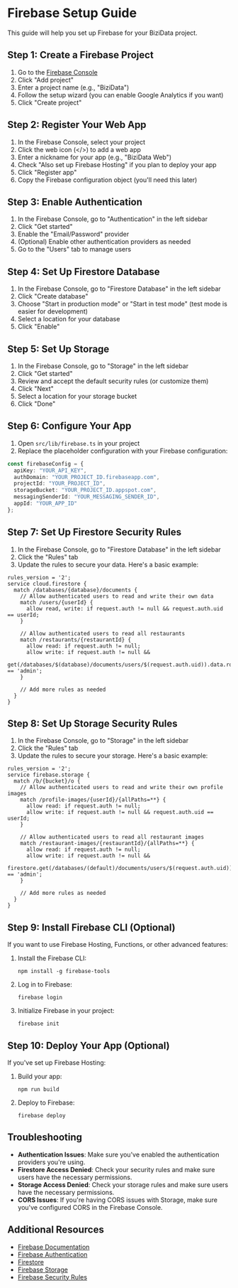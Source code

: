 # Firebase Setup Guide

This guide will help you set up Firebase for your BiziData project.

## Step 1: Create a Firebase Project

1. Go to the [Firebase Console](https://console.firebase.google.com/)
2. Click "Add project"
3. Enter a project name (e.g., "BiziData")
4. Follow the setup wizard (you can enable Google Analytics if you want)
5. Click "Create project"

## Step 2: Register Your Web App

1. In the Firebase Console, select your project
2. Click the web icon (</>) to add a web app
3. Enter a nickname for your app (e.g., "BiziData Web")
4. Check "Also set up Firebase Hosting" if you plan to deploy your app
5. Click "Register app"
6. Copy the Firebase configuration object (you'll need this later)

## Step 3: Enable Authentication

1. In the Firebase Console, go to "Authentication" in the left sidebar
2. Click "Get started"
3. Enable the "Email/Password" provider
4. (Optional) Enable other authentication providers as needed
5. Go to the "Users" tab to manage users

## Step 4: Set Up Firestore Database

1. In the Firebase Console, go to "Firestore Database" in the left sidebar
2. Click "Create database"
3. Choose "Start in production mode" or "Start in test mode" (test mode is easier for development)
4. Select a location for your database
5. Click "Enable"

## Step 5: Set Up Storage

1. In the Firebase Console, go to "Storage" in the left sidebar
2. Click "Get started"
3. Review and accept the default security rules (or customize them)
4. Click "Next"
5. Select a location for your storage bucket
6. Click "Done"

## Step 6: Configure Your App

1. Open `src/lib/firebase.ts` in your project
2. Replace the placeholder configuration with your Firebase configuration:

```typescript
const firebaseConfig = {
  apiKey: "YOUR_API_KEY",
  authDomain: "YOUR_PROJECT_ID.firebaseapp.com",
  projectId: "YOUR_PROJECT_ID",
  storageBucket: "YOUR_PROJECT_ID.appspot.com",
  messagingSenderId: "YOUR_MESSAGING_SENDER_ID",
  appId: "YOUR_APP_ID"
};
```

## Step 7: Set Up Firestore Security Rules

1. In the Firebase Console, go to "Firestore Database" in the left sidebar
2. Click the "Rules" tab
3. Update the rules to secure your data. Here's a basic example:

```
rules_version = '2';
service cloud.firestore {
  match /databases/{database}/documents {
    // Allow authenticated users to read and write their own data
    match /users/{userId} {
      allow read, write: if request.auth != null && request.auth.uid == userId;
    }
    
    // Allow authenticated users to read all restaurants
    match /restaurants/{restaurantId} {
      allow read: if request.auth != null;
      allow write: if request.auth != null && 
                    get(/databases/$(database)/documents/users/$(request.auth.uid)).data.role == 'admin';
    }
    
    // Add more rules as needed
  }
}
```

## Step 8: Set Up Storage Security Rules

1. In the Firebase Console, go to "Storage" in the left sidebar
2. Click the "Rules" tab
3. Update the rules to secure your storage. Here's a basic example:

```
rules_version = '2';
service firebase.storage {
  match /b/{bucket}/o {
    // Allow authenticated users to read and write their own profile images
    match /profile-images/{userId}/{allPaths=**} {
      allow read: if request.auth != null;
      allow write: if request.auth != null && request.auth.uid == userId;
    }
    
    // Allow authenticated users to read all restaurant images
    match /restaurant-images/{restaurantId}/{allPaths=**} {
      allow read: if request.auth != null;
      allow write: if request.auth != null && 
                    firestore.get(/databases/(default)/documents/users/$(request.auth.uid)).data.role == 'admin';
    }
    
    // Add more rules as needed
  }
}
```

## Step 9: Install Firebase CLI (Optional)

If you want to use Firebase Hosting, Functions, or other advanced features:

1. Install the Firebase CLI:
   ```
   npm install -g firebase-tools
   ```

2. Log in to Firebase:
   ```
   firebase login
   ```

3. Initialize Firebase in your project:
   ```
   firebase init
   ```

## Step 10: Deploy Your App (Optional)

If you've set up Firebase Hosting:

1. Build your app:
   ```
   npm run build
   ```

2. Deploy to Firebase:
   ```
   firebase deploy
   ```

## Troubleshooting

- **Authentication Issues**: Make sure you've enabled the authentication providers you're using.
- **Firestore Access Denied**: Check your security rules and make sure users have the necessary permissions.
- **Storage Access Denied**: Check your storage rules and make sure users have the necessary permissions.
- **CORS Issues**: If you're having CORS issues with Storage, make sure you've configured CORS in the Firebase Console.

## Additional Resources

- [Firebase Documentation](https://firebase.google.com/docs)
- [Firebase Authentication](https://firebase.google.com/docs/auth)
- [Firestore](https://firebase.google.com/docs/firestore)
- [Firebase Storage](https://firebase.google.com/docs/storage)
- [Firebase Security Rules](https://firebase.google.com/docs/rules)
